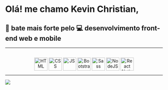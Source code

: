 # Olá! me chamo Kevin Christian,

## 💓 bate mais forte pelo 💻 desenvolvimento front-end web e mobile 

<hr/>

<center>
  <div style="display: inline_block"><br>
    <img align="center" alt="HTML" height="42" src="https://img.icons8.com/color/48/000000/html-5.png">
    <img align="center" alt="CSS" height="42" src="https://img.icons8.com/color/48/000000/css3.png">
    <img align="center" alt="JS" height="42" src="https://img.icons8.com/color/48/000000/javascript.png">
    <img align="center" alt="Bootstrap" height="42" src="https://res.cloudinary.com/kevinnchristian/image/upload/v1594675630/bootstrap_wnrqzq.svg">
    <img align="center" alt="Sass" height="42" src="https://res.cloudinary.com/kevinnchristian/image/upload/v1597340327/sass_jqisk9.svg">
    <img align="center" alt="NodeJS" height="42" src="https://img.icons8.com/color/48/000000/nodejs.png">
    <img align="center" alt="React Native" height="42" src="https://img.icons8.com/color/48/000000/react-native.png">
  </div>
</center>

<hr/>


<a href="https://www.linkedin.com/in/kevinnchristian" target="_blank"><img src="https://img.shields.io/badge/-LinkedIn-%230077B5?style=for-the-badge&logo=linkedin&logoColor=white" target="_blank"></a> 
